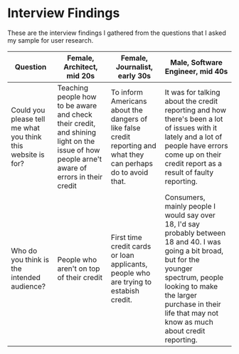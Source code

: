 # Interview Findings

These are the interview findings I gathered from the questions that I asked my sample for user research.


Question | Female, Architect, mid 20s | Female, Journalist, early 30s | Male, Software Engineer, mid 40s
---------|----------------------------|-------------------------------|---------------------------------
Could you please tell me what you think this website is for?| Teaching people how to be aware and check their credit, and shining light on the issue of how people arne't aware of errors in their credit | To inform Americans about the dangers of like false credit reporting and what they can perhaps do to avoid that. | It was for talking about the credit reporting and how there's been a lot of issues with it lately and a lot of people have errors come up on their credit report as a result of faulty reporting.
Who do you think is the intended audience? | People who aren't on top of their credit | First time credit cards or loan applicants, people who are trying to estabish credit. | Consumers, mainly people I would say over 18, I'd say probably between 18 and 40. I was going a bit broad, but for the younger spectrum, people looking to make the larger purchase in their life that may not know as much about credit reporting.
